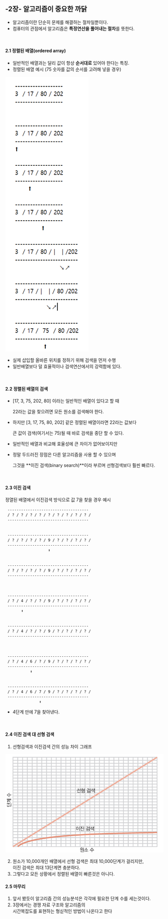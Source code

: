 

## **-2장- 알고리즘이 중요한 까닭**

- 알고리즘이란 단순히 문제를 해결하는 절차일뿐이다.
- 컴퓨터의 관점에서 알고리즘은 **특정연산을 풀어내는 절차**를 뜻한다.


<br />

#### 2.1 정렬된 배열(ordered array)

- 일반적인 배열과는 달리 값이 항상 **순서대로** 있어야 한다는 특징. 
- 정렬된 배열 예시 (75 숫자를 값의 순서를 고려해 넣을 경우)



![정렬된 배열 예시.png](https://github.com/DragooCho/TIL/blob/main/image/%EC%A0%95%EB%A0%AC%EB%90%9C%20%EB%B0%B0%EC%97%B4%20%EC%98%88%EC%8B%9C.png?raw=true)

- 실제 삽입할 올바른 위치를 정하기 위해 검색을 먼저 수행
- 일반배열보다 덜 효율적이나 검색연산에서의  강력함에 있다.


<br />

#### 2.2 정렬된 배열의 검색

- [17, 3, 75, 202, 80] 이라는 일반적인 배열이 있다고 할 때 

  22라는 값을 찾으려면 모든 원소를 검색해야 한다.

- 하지만 [3, 17, 75, 80, 202] 같은 정렬된 배열이라면 22라는 값보다 

  큰 값이 검색(여기서는 75)될 때 바로 검색을 중단 할 수 있다. 

- 일반적인 배열과 비교해 효율성에 큰 차이가 없어보이지만 

- 정말 두드러진 장점은 다른 알고리즘을 사용 할 수 있으며

  그것을 **이진 검색(binary search)**이라 부르며 선형검색보다 훨씬 빠르다.
  
<br />
  
#### 2.3 이진 검색
  
  정열된 배열에서 이진검색 방식으로 값 7을 찾을 경우 예시

     ------------------------------------
     / ? / ? / ? / ? / ? / ? / ? / ? / ? /
     ------------------------------------

  
     ------------------------------------
     / ? / ? / ? / ? / 9 / ? / ? / ? / ? /
     ------------------------------------
                       ⬆


     ------------------------------------
     / ? / ? / ? / ? / 9 / ? / ? / ? / ? /
     ------------------------------------


   
     ------------------------------------
     / ? / 4 / ? / ? / 9 / ? / ? / ? / ? /
     ------------------------------------
           ⬆


     ------------------------------------
     / ? / 4 / ? / ? / 9 / ? / ? / ? / ? /
     ------------------------------------



     ------------------------------------
     / ? / 4 / 6 / ? / 9 / ? / ? / ? / ? /
     ------------------------------------
               ⬆


     ------------------------------------
     / ? / 4 / 6 / 7 / 9 / ? / ? / ? / ? /
     ------------------------------------
                   ⬆

- 4단계 만에 7을 찾아낸다.
<br />


#### 2.4 이진 검색 대 선형 검색
1. 선형검색과 이진검색 간의 성능 차이 그래프

![](https://github.com/DragooCho/TIL/blob/main/image/2-19.png?raw=true)

2. 원소가 10,000개인 배열에서 선형 검색은 최대 10,000단계가 걸리지만,   
   이진 검색은 최대 13단계면 충분하다. 
3. 그렇다고 모든 상황에서 정렬된 배열이 빠른것은 아니다.


#### 2.5 마무리
1. 앞서 봤듯이 알고리즘 간의 성능분석은 각각에 필요한 단계 수를 세는것이다.
2. 3장에서는 경쟁 자료 구조와 알고리즘의     
   시간복잡도를 표현하는 형싣적인 방법이 나온다고 한다















